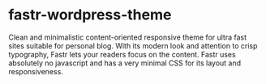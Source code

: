 fastr-wordpress-theme
=====================

Clean and minimalistic content-oriented responsive theme for ultra fast sites suitable for personal blog. With its modern look and attention to crisp typography, Fastr lets your readers focus on the content. Fastr uses absolutely no javascript and has a very minimal CSS for its layout and responsiveness.
